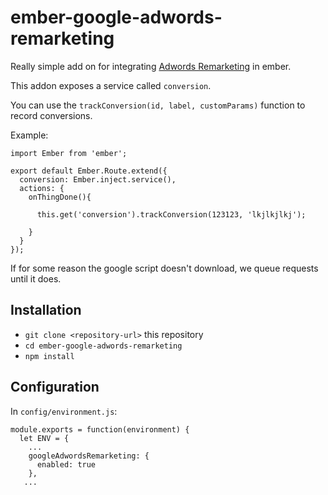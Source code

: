 # ember-google-adwords-remarketing

Really simple add on for integrating [Adwords Remarketing](https://developers.google.com/adwords-remarketing-tag/asynchronous/) in ember.

This addon exposes a service called `conversion`.

You can use the `trackConversion(id, label, customParams)` function to record conversions.

Example:

```
import Ember from 'ember';

export default Ember.Route.extend({
  conversion: Ember.inject.service(),
  actions: {
    onThingDone(){
    
      this.get('conversion').trackConversion(123123, 'lkjlkjlkj');
      
    }
  }
});
```

If for some reason the google script doesn't download, we queue requests until it does.

## Installation

* `git clone <repository-url>` this repository
* `cd ember-google-adwords-remarketing`
* `npm install`

## Configuration

In `config/environment.js`:

```
module.exports = function(environment) {
  let ENV = {
    ...
    googleAdwordsRemarketing: {
      enabled: true
    },
   ... 
```

